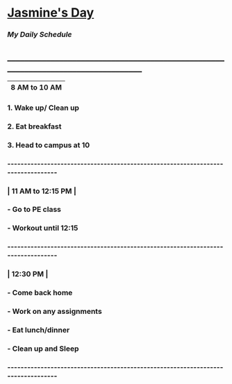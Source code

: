 # **[Jasmine's Day](https://cit82.github.io/jasminec-pub/w2/)**
### ***My Daily Schedule***

## _________________________________________________________________________________

| **8 AM to 10 AM** |
| ----------------- |
### 1. Wake up/ Clean up
### 2. Eat breakfast
### 3. Head to campus at 10

### --------------------------------------------------------------------------------

### | **11 AM to 12:15 PM** |
### - Go to PE class
### - Workout until 12:15

### --------------------------------------------------------------------------------

### | **12:30 PM** |
### - Come back home
### - Work on any assignments
### - Eat lunch/dinner
### - Clean up and Sleep

### --------------------------------------------------------------------------------